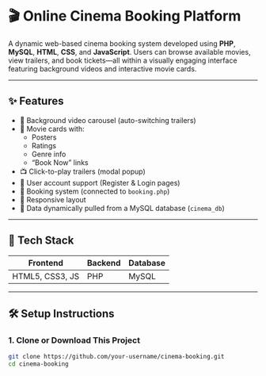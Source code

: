# 🎬 Online Cinema Booking Platform

A dynamic web-based cinema booking system developed using **PHP**, **MySQL**, **HTML**, **CSS**, and **JavaScript**. Users can browse available movies, view trailers, and book tickets—all within a visually engaging interface featuring background videos and interactive movie cards.

---

## ✨ Features

- 🎥 Background video carousel (auto-switching trailers)
- 🎫 Movie cards with:
  - Posters
  - Ratings
  - Genre info
  - “Book Now” links
- 📺 Click-to-play trailers (modal popup)
- 👥 User account support (Register & Login pages)
- 🛒 Booking system (connected to `booking.php`)
- 📱 Responsive layout
- 💾 Data dynamically pulled from a MySQL database (`cinema_db`)

---

## 🔧 Tech Stack

| Frontend          | Backend         | Database     |
|------------------|------------------|--------------|
| HTML5, CSS3, JS   | PHP              | MySQL        |

---

## 🛠️ Setup Instructions

### 1. Clone or Download This Project

```bash
git clone https://github.com/your-username/cinema-booking.git
cd cinema-booking
